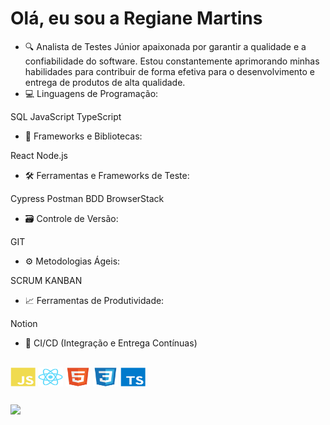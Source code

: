 # Olá, eu sou a Regiane Martins


- 🔍 Analista de Testes Júnior apaixonada por garantir a qualidade e a confiabilidade do software. Estou constantemente aprimorando minhas habilidades para contribuir de forma efetiva para o desenvolvimento e entrega de produtos de alta qualidade.
- 💻 Linguagens de Programação:

SQL
JavaScript
TypeScript
- 🔧 Frameworks e Bibliotecas:

React
Node.js
- 🛠️ Ferramentas e Frameworks de Teste:

Cypress
Postman
BDD
BrowserStack
- 🗃️ Controle de Versão:

GIT
- ⚙️ Metodologias Ágeis:

SCRUM
KANBAN
- 📈 Ferramentas de Produtividade:

Notion
- 🚀 CI/CD (Integração e Entrega Contínuas)

<div style="display: inline_block"><br>
  <img align="center" alt="Js" height="30" width="40" src="https://raw.githubusercontent.com/devicons/devicon/master/icons/javascript/javascript-plain.svg">
  <img align="center" alt="React" height="30" width="40" src="https://raw.githubusercontent.com/devicons/devicon/master/icons/react/react-original.svg">
  <img align="center" alt="HTML" height="30" width="40" src="https://raw.githubusercontent.com/devicons/devicon/master/icons/html5/html5-original.svg">
  <img align="center" alt="CSS" height="30" width="40" src="https://raw.githubusercontent.com/devicons/devicon/master/icons/css3/css3-original.svg">
  <img align="center" alt="CSS" height="30" width="40" src="https://raw.githubusercontent.com/devicons/devicon/master/icons/typescript/typescript-plain.svg">
  </div>

##

<div>
<a href="https://www.linkedin.com/in/regiane-martins-henrique-6399ba65" target="_blank"><img src="https://img.shields.io/badge/-LinkedIn-%230077B5?style=for-the-badge&logo=linkedin&logoColor=white" target="_blank"></a> 
</div>
